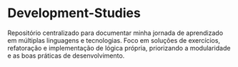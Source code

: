 # Development-Studies
Repositório centralizado para documentar minha jornada de aprendizado em múltiplas linguagens e tecnologias. Foco em soluções de exercícios, refatoração e implementação de lógica própria, priorizando a modularidade e as boas práticas de desenvolvimento.

